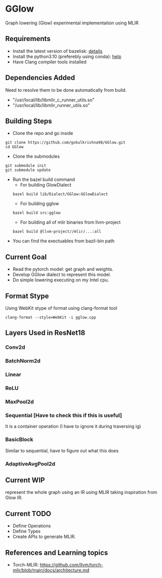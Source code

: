 # GGlow
Graph lowering (Glow) experimental implementation using MLIR

## Requirements
- Install the latest version of bazelisk: [details](https://github.com/bazelbuild/bazelisk?tab=readme-ov-file#installation)
- Install the python3.10 (preferebly using conda): [help](https://saturncloud.io/blog/how-to-create-a-conda-environment-with-a-specific-python-version/)
- Have Clang compiler tools installed

## Dependencies Added
Need to resolve them to be done automatically from build.
- "/usr/local/lib/libmlir_c_runner_utils.so"
- "/usr/local/lib/libmlir_runner_utils.so"

## Building Steps
- Clone the repo and go inside
```
git clone https://github.com/gokulkrishna98/GGlow.git
cd GGlow
```
- Clone the submodules
```
git submodule init
git submodule update
```
- Run the bazel build command
    - For building GlowDialect
    ```
    bazel build lib/Dialect/GGlow:GGlowDialect
    ```
    - For building gglow
    ```
    bazel build src:gglow
    ```
    - For building all of mlir binaries from llvm-project
    ```
    bazel build @llvm-project//mlir/...:all
    ```
- You can find the exectuables from bazil-bin path


## Current Goal
- Read the pytorch model: get graph and weights.
- Develop GGlow dialect to represent this model.
- Do simple lowering executing on my Intel cpu.

## Format Stype
Using WebKit stype of format using clang-format tool
```
clang-format --style=WebKit -i gglow.cpp
```

## Layers Used in ResNet18
### Conv2d
### BatchNorm2d
### Linear
### ReLU
### MaxPool2d
### Sequential [Have to check this if this is useful]
It is a container operation (I have to ignore it during traversing ig)
### BasicBlock
Similar to sequential, have to figure out what this does

### AdaptiveAvgPool2d
## Current WIP
represent the whole graph using an IR using MLIR taking
inspiration from Glow IR.

## Current TODO
- Define Operations
- Define Types
- Create APIs to generate MLIR.

## References and Learning topics
- Torch-MLIR: https://github.com/llvm/torch-mlir/blob/main/docs/architecture.md
